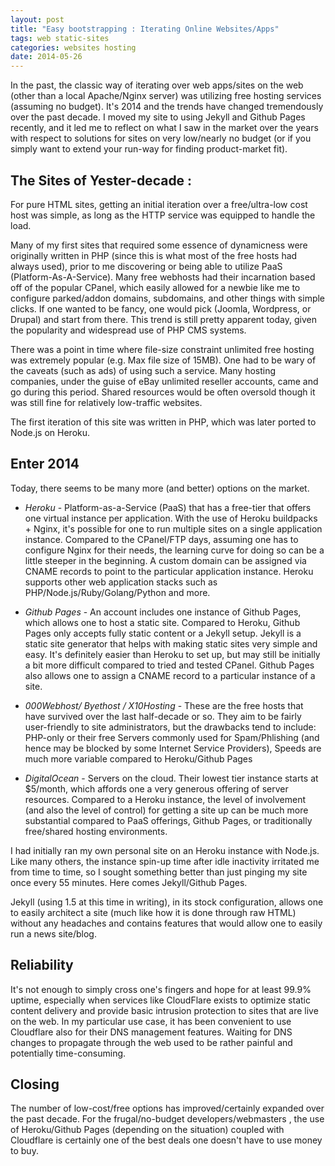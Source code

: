 ```yaml
---
layout: post
title: "Easy bootstrapping : Iterating Online Websites/Apps"
tags: web static-sites
categories: websites hosting
date: 2014-05-26
---
```


In the past, the classic way of iterating over web apps/sites on the web (other than a local Apache/Nginx server) was utilizing free hosting services (assuming no budget). It's 2014 and the trends have changed tremendously over the past decade. I moved my site to using Jekyll and Github Pages recently, and it led me to reflect on what I saw in the market over the years with respect to solutions for sites on very low/nearly no budget (or if you simply want to extend your run-way for finding product-market fit).

## The Sites of Yester-decade :

For pure HTML sites, getting an initial iteration over a free/ultra-low cost host was simple, as long as the HTTP service was equipped to handle the load.

Many of my first sites that required some essence of dynamicness were originally written in PHP (since this is what most of the free hosts had always used), prior to me discovering or being able to utilize PaaS (Platform-As-A-Service). Many free webhosts had their incarnation based off of the popular CPanel, which easily allowed for a newbie like me to configure parked/addon domains, subdomains, and other things with simple clicks. If one wanted to be fancy, one would pick (Joomla, Wordpress, or Drupal) and start from there. This trend is still pretty apparent today, given the popularity and widespread use of PHP CMS systems.

There was a point in time where file-size constraint unlimited free hosting was extremely popular (e.g. Max file size of 15MB). One had to be wary of the caveats (such as ads) of using such a service. Many hosting companies, under the guise of eBay unlimited reseller accounts, came and go during this period. Shared resources would be often oversold though it was still fine for relatively low-traffic websites.

The first iteration of this site was written in PHP, which was later ported to Node.js on Heroku.

## Enter 2014

Today, there seems to be many more (and better) options on the market.

- *Heroku* - Platform-as-a-Service (PaaS) that has a free-tier that offers one virtual instance per application. With the use of Heroku buildpacks + Nginx, it's possible for one to run multiple sites on a single application instance. Compared to the CPanel/FTP days, assuming one has to configure Nginx for their needs, the learning curve for doing so can be a little steeper in the beginning. A custom domain can be assigned via CNAME records to point to the particular application instance. Heroku supports other web application stacks such as PHP/Node.js/Ruby/Golang/Python and more.

- *Github Pages* - An account includes one instance of Github Pages, which allows one to host a static site. Compared to Heroku, Github Pages only accepts fully static content or a Jekyll setup. Jekyll is a static site generator that helps with making static sites very simple and easy. It's definitely easier than Heroku to set up, but may still be initially a bit more difficult compared to tried and tested CPanel. Github Pages also allows one to assign a CNAME record to a particular instance of a site.

- *000Webhost/ Byethost / X10Hosting* - These are the free hosts that have survived over the last half-decade or so. They aim to be fairly user-friendly to site administrators, but the drawbacks tend to include: PHP-only or their free Servers commonly used for Spam/Phlishing (and hence may be blocked by some Internet Service Providers), Speeds are much more variable compared to Heroku/Github Pages

- *DigitalOcean* - Servers on the cloud. Their lowest tier instance starts at $5/month, which affords one a very generous offering of server resources. Compared to a Heroku instance, the level of involvement (and also the level of control) for getting a site up can be much more substantial compared to PaaS offerings, Github Pages, or traditionally free/shared hosting environments.

I had initially ran my own personal site on an Heroku instance with Node.js. Like many others, the instance spin-up time after idle inactivity irritated me from time to time, so I sought something better than just pinging my site once every 55 minutes. Here comes Jekyll/Github Pages.

Jekyll (using 1.5 at this time in writing), in its stock configuration, allows one to easily architect a site (much like how it is done through raw HTML) without any headaches and contains features that would allow one to easily run a news site/blog.

## Reliability

It's not enough to simply cross one's fingers and hope for at least 99.9% uptime, especially when services like CloudFlare exists to optimize static content delivery and provide basic intrusion protection to sites that are live on the web. In my particular use case, it has been convenient to use Cloudflare also for their DNS management features. Waiting for DNS changes to propagate through the web used to be rather painful and potentially time-consuming.

## Closing

The number of low-cost/free options has improved/certainly expanded over the past decade. For the frugal/no-budget developers/webmasters , the use of Heroku/Github Pages (depending on the situation) coupled with Cloudflare is certainly one of the best deals one doesn't have to use money to buy.
